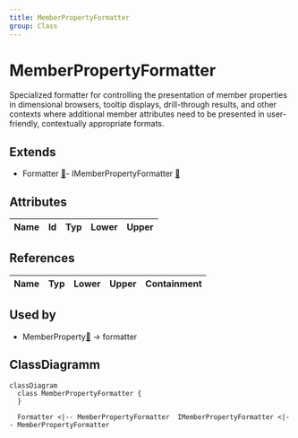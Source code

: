 ```yaml
---
title: MemberPropertyFormatter
group: Class
---
```


# MemberPropertyFormatter<a name="class-memberpropertyformatter"></a>

Specialized formatter for controlling the presentation of member properties in dimensional browsers, tooltip displays, drill-through results, and other contexts where additional member attributes need to be presented in user-friendly, contextually appropriate formats.

## Extends
- Formatter [🔗](./class-Formatter)- IMemberPropertyFormatter [🔗](./class-IMemberPropertyFormatter)
## Attributes

<table>
  <thead>
    <tr>
      <th>Name</th>
      <th>Id</th>
      <th>Typ</th>
      <th>Lower</th>
      <th>Upper</th>
    </tr>
  </thead>
  <tbody>
  </tbody>
</table>

## References

<table>
  <thead>
    <tr>
      <th>Name</th>
      <th>Typ</th>
      <th>Lower</th>
      <th>Upper</th>
      <th>Containment</th>
    </tr>
  </thead>
  <tbody>
  </tbody>
</table>



## Used by

- MemberProperty[🔗](./class-MemberProperty) → formatter

## ClassDiagramm

```mermaid
classDiagram
  class MemberPropertyFormatter {
  }

  Formatter <|-- MemberPropertyFormatter  IMemberPropertyFormatter <|-- MemberPropertyFormatter

```
